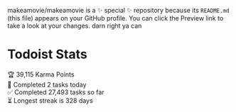 makeamovie/makeamovie is a ✨ special ✨ repository because its `README.md` (this file) appears on your GitHub profile.
You can click the Preview link to take a look at your changes. darn right ya can

# Todoist Stats

<!-- TODO-IST:START -->
🏆  39,115 Karma Points           
🌸  Completed 2 tasks today           
✅  Completed 27,493 tasks so far           
⏳  Longest streak is 328 days
<!-- TODO-IST:END -->